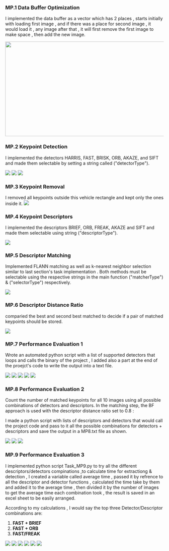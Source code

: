 ### MP.1 Data Buffer Optimization
I implemented the data buffer as a vector which has 2 places , starts initially with loading first image , and if there was a place for second image , it would load it , any image after that , it will first remove the first image to make space , then add the new image.

<img src = "images/MP1.png" width="600" height="300">

### MP.2 Keypoint Detection
I implemented the detectors HARRIS, FAST, BRISK, ORB, AKAZE, and SIFT and made them selectable by setting a string called ("detectorType").

<img src = "images/MP2_1.png">
<img src = "images/MP2_2.png">
<img src = "images/MP2_3.png">

### MP.3 Keypoint Removal
I removed all keypoints outside this vehicle rectangle and kept only the ones inside it.
<img src = "images/MP3.png">
  
### MP.4 Keypoint Descriptors
I implemented the descriptors BRIEF, ORB, FREAK, AKAZE and SIFT and made them selectable using string ("descriptorType").

<img src = "images/MP4.png">
  
### MP.5 Descriptor Matching
Implemented FLANN matching as well as k-nearest neighbor selection similar to last section's task implementation . Both methods must be selectable using the respective strings in the main function ("matcherType") & ("selectorType") respectively.

<img src = "images/MP5.png">

### MP.6 Descriptor Distance Ratio
comparied the best and second best matched to decide if a pair of matched keypoints should be stored.

<img src = "images/MP6.png">

### MP.7  Performance Evaluation 1
Wrote an automated python script with a list of supported detectors that loops and calls the binary of the project , I added also a part at the end of the proejct's code to write the output into a text file.

<img src = "images/MP7_1.png">
<img src = "images/MP7_2.png">
<img src = "images/MP7_3.png">
<img src = "images/MP7_4.png">
<img src = "images/MP7_5.png">

### MP.8 Performance Evaluation 2
Count the number of matched keypoints for all 10 images using all possible combinations of detectors and descriptors. In the matching step, the BF approach is used with the descriptor distance ratio set to 0.8 :

I made a python script with lists of descriptors and detectors that would call the project code and pass to it all the possible combinations for detectors + descriptors and save the output in a MP8.txt file as shown.

<img src = "images/MP8_1.png">
<img src = "images/MP8_2.png">
<img src = "images/MP8_3.png">

### MP.9 Performance Evaluation 3
I implemented python script Task_MP9.py to try all the different descriptors/detectors compinations ,to calculate time for extractiong & detection , I created a variable called average time , passed it by refrence to all the descriptor and detector functions , calculated the time take by them and added it to the average time , then divided it by the number of images to get the average time each combination took , the result is saved in an excel sheet to be easily arranged.

According to my calculations , I would say the top three Detector/Descriptor combinations are:

1. **FAST + BRIEF**
2. **FAST + ORB**
3. **FAST/FREAK**
<img src = "images/MP9_1.png">
<img src = "images/MP9_2.png">
<img src = "images/MP9_3.png">
<img src = "images/MP9_4.png">
<img src = "images/MP9_5.png">
<img src = "images/MP9_6.png">

